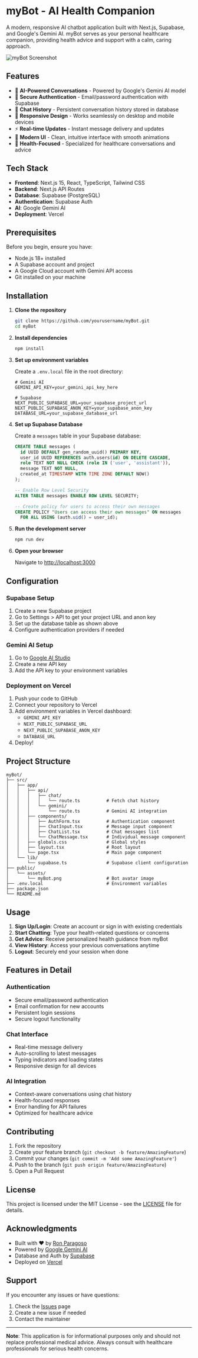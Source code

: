 # myBot - AI Health Companion

A modern, responsive AI chatbot application built with Next.js, Supabase, and Google's Gemini AI. myBot serves as your personal healthcare companion, providing health advice and support with a calm, caring approach.

![myBot Screenshot](public/assets/myBot.png)

## Features

- 🤖 **AI-Powered Conversations** - Powered by Google's Gemini AI model
- 🔐 **Secure Authentication** - Email/password authentication with Supabase
- 💾 **Chat History** - Persistent conversation history stored in database
- 📱 **Responsive Design** - Works seamlessly on desktop and mobile devices
- ⚡ **Real-time Updates** - Instant message delivery and updates
- 🎨 **Modern UI** - Clean, intuitive interface with smooth animations
- 🏥 **Health-Focused** - Specialized for healthcare conversations and advice

## Tech Stack

- **Frontend**: Next.js 15, React, TypeScript, Tailwind CSS
- **Backend**: Next.js API Routes
- **Database**: Supabase (PostgreSQL)
- **Authentication**: Supabase Auth
- **AI**: Google Gemini AI
- **Deployment**: Vercel

## Prerequisites

Before you begin, ensure you have:

- Node.js 18+ installed
- A Supabase account and project
- A Google Cloud account with Gemini API access
- Git installed on your machine

## Installation

1. **Clone the repository**
   ```bash
   git clone https://github.com/yourusername/myBot.git
   cd myBot
   ```

2. **Install dependencies**
   ```bash
   npm install
   ```

3. **Set up environment variables**
   
   Create a `.env.local` file in the root directory:
   ```env
   # Gemini AI
   GEMINI_API_KEY=your_gemini_api_key_here
   
   # Supabase
   NEXT_PUBLIC_SUPABASE_URL=your_supabase_project_url
   NEXT_PUBLIC_SUPABASE_ANON_KEY=your_supabase_anon_key
   DATABASE_URL=your_supabase_database_url
   ```

4. **Set up Supabase Database**
   
   Create a `messages` table in your Supabase database:
   ```sql
   CREATE TABLE messages (
     id UUID DEFAULT gen_random_uuid() PRIMARY KEY,
     user_id UUID REFERENCES auth.users(id) ON DELETE CASCADE,
     role TEXT NOT NULL CHECK (role IN ('user', 'assistant')),
     message TEXT NOT NULL,
     created_at TIMESTAMP WITH TIME ZONE DEFAULT NOW()
   );
   
   -- Enable Row Level Security
   ALTER TABLE messages ENABLE ROW LEVEL SECURITY;
   
   -- Create policy for users to access their own messages
   CREATE POLICY "Users can access their own messages" ON messages
     FOR ALL USING (auth.uid() = user_id);
   ```

5. **Run the development server**
   ```bash
   npm run dev
   ```

6. **Open your browser**
   
   Navigate to [http://localhost:3000](http://localhost:3000)

## Configuration

### Supabase Setup

1. Create a new Supabase project
2. Go to Settings > API to get your project URL and anon key
3. Set up the database table as shown above
4. Configure authentication providers if needed

### Gemini AI Setup

1. Go to [Google AI Studio](https://makersuite.google.com/app/apikey)
2. Create a new API key
3. Add the API key to your environment variables

### Deployment on Vercel

1. Push your code to GitHub
2. Connect your repository to Vercel
3. Add environment variables in Vercel dashboard:
   - `GEMINI_API_KEY`
   - `NEXT_PUBLIC_SUPABASE_URL`
   - `NEXT_PUBLIC_SUPABASE_ANON_KEY`
   - `DATABASE_URL`
4. Deploy!

## Project Structure

```
myBot/
├── src/
│   ├── app/
│   │   ├── api/
│   │   │   ├── chat/
│   │   │   │   └── route.ts          # Fetch chat history
│   │   │   └── gemini/
│   │   │       └── route.ts          # Gemini AI integration
│   │   ├── components/
│   │   │   ├── AuthForm.tsx          # Authentication component
│   │   │   ├── ChatInput.tsx         # Message input component
│   │   │   ├── ChatList.tsx          # Chat messages list
│   │   │   └── ChatMessage.tsx       # Individual message component
│   │   ├── globals.css               # Global styles
│   │   ├── layout.tsx                # Root layout
│   │   └── page.tsx                  # Main page component
│   └── lib/
│       └── supabase.ts               # Supabase client configuration
├── public/
│   └── assets/
│       └── myBot.png                 # Bot avatar image
├── .env.local                        # Environment variables
├── package.json
└── README.md
```

## Usage

1. **Sign Up/Login**: Create an account or sign in with existing credentials
2. **Start Chatting**: Type your health-related questions or concerns
3. **Get Advice**: Receive personalized health guidance from myBot
4. **View History**: Access your previous conversations anytime
5. **Logout**: Securely end your session when done

## Features in Detail

### Authentication
- Secure email/password authentication
- Email confirmation for new accounts
- Persistent login sessions
- Secure logout functionality

### Chat Interface
- Real-time message delivery
- Auto-scrolling to latest messages
- Typing indicators and loading states
- Responsive design for all devices

### AI Integration
- Context-aware conversations using chat history
- Health-focused responses
- Error handling for API failures
- Optimized for healthcare advice

## Contributing

1. Fork the repository
2. Create your feature branch (`git checkout -b feature/AmazingFeature`)
3. Commit your changes (`git commit -m 'Add some AmazingFeature'`)
4. Push to the branch (`git push origin feature/AmazingFeature`)
5. Open a Pull Request

## License

This project is licensed under the MIT License - see the [LICENSE](LICENSE) file for details.

## Acknowledgments

- Built with ❤️ by [Ron Paragoso](https://github.com/rdeniele)
- Powered by [Google Gemini AI](https://deepmind.google/technologies/gemini/)
- Database and Auth by [Supabase](https://supabase.com/)
- Deployed on [Vercel](https://vercel.com/)

## Support

If you encounter any issues or have questions:

1. Check the [Issues](https://github.com/yourusername/myBot/issues) page
2. Create a new issue if needed
3. Contact the maintainer

---

**Note**: This application is for informational purposes only and should not replace professional medical advice. Always consult with healthcare professionals for serious health concerns.
